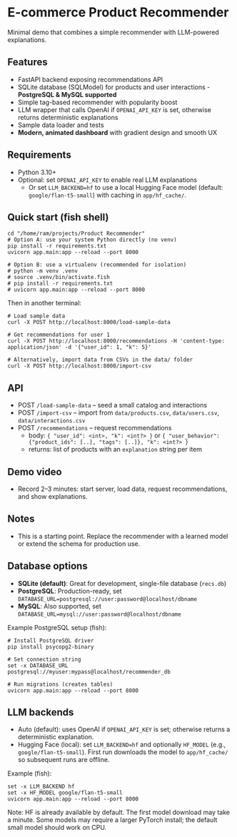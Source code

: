 # E-commerce Product Recommender

Minimal demo that combines a simple recommender with LLM-powered explanations.

## Features
- FastAPI backend exposing recommendations API
- SQLite database (SQLModel) for products and user interactions - **PostgreSQL & MySQL supported**
- Simple tag-based recommender with popularity boost
- LLM wrapper that calls OpenAI if `OPENAI_API_KEY` is set, otherwise returns deterministic explanations
- Sample data loader and tests
- **Modern, animated dashboard** with gradient design and smooth UX

## Requirements
- Python 3.10+
- Optional: set `OPENAI_API_KEY` to enable real LLM explanations
  - Or set `LLM_BACKEND=hf` to use a local Hugging Face model (default: `google/flan-t5-small`) with caching in `app/hf_cache/`.

## Quick start (fish shell)

```fish
cd "/home/ram/projects/Product Recommender"
# Option A: use your system Python directly (no venv)
pip install -r requirements.txt
uvicorn app.main:app --reload --port 8000

# Option B: use a virtualenv (recommended for isolation)
# python -m venv .venv
# source .venv/bin/activate.fish
# pip install -r requirements.txt
# uvicorn app.main:app --reload --port 8000
```

Then in another terminal:

```fish
# Load sample data
curl -X POST http://localhost:8000/load-sample-data

# Get recommendations for user 1
curl -X POST http://localhost:8000/recommendations -H 'content-type: application/json' -d '{"user_id": 1, "k": 5}'

# Alternatively, import data from CSVs in the data/ folder
curl -X POST http://localhost:8000/import-csv
```

## API
- POST `/load-sample-data` – seed a small catalog and interactions
- POST `/import-csv` – import from `data/products.csv`, `data/users.csv`, `data/interactions.csv`
- POST `/recommendations` – request recommendations
  - body: `{ "user_id": <int>, "k": <int?> }` or `{ "user_behavior": {"product_ids": [..], "tags": [..]}, "k": <int?> }`
  - returns: list of products with an `explanation` string per item

## Demo video
- Record 2–3 minutes: start server, load data, request recommendations, and show explanations.

## Notes
- This is a starting point. Replace the recommender with a learned model or extend the schema for production use.

## Database options
- **SQLite (default)**: Great for development, single-file database (`recs.db`)
- **PostgreSQL**: Production-ready, set `DATABASE_URL=postgresql://user:password@localhost/dbname`
- **MySQL**: Also supported, set `DATABASE_URL=mysql://user:password@localhost/dbname`

Example PostgreSQL setup (fish):
```fish
# Install PostgreSQL driver
pip install psycopg2-binary

# Set connection string
set -x DATABASE_URL postgresql://myuser:mypass@localhost/recommender_db

# Run migrations (creates tables)
uvicorn app.main:app --reload --port 8000
```

## LLM backends
- Auto (default): uses OpenAI if `OPENAI_API_KEY` is set; otherwise returns a deterministic explanation.
- Hugging Face (local): set `LLM_BACKEND=hf` and optionally `HF_MODEL` (e.g., `google/flan-t5-small`). First run downloads the model to `app/hf_cache/` so subsequent runs are offline.

Example (fish):

```fish
set -x LLM_BACKEND hf
set -x HF_MODEL google/flan-t5-small
uvicorn app.main:app --reload --port 8000
```

Note: HF is already available by default. The first model download may take a minute. Some models may require a larger PyTorch install; the default small model should work on CPU.
